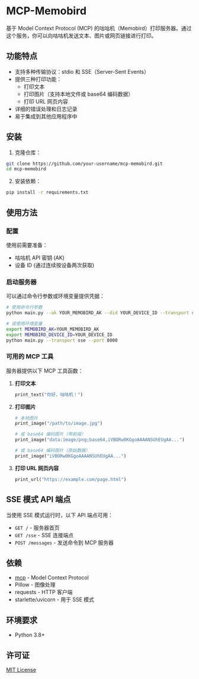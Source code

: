 # MCP-Memobird

基于 Model Context Protocol (MCP) 的咕咕机（Memobird）打印服务器。通过这个服务，你可以向咕咕机发送文本、图片或网页链接进行打印。

## 功能特点

- 支持多种传输协议：stdio 和 SSE（Server-Sent Events）
- 提供三种打印功能：
  - 打印文本
  - 打印图片（支持本地文件或 base64 编码数据）
  - 打印 URL 网页内容
- 详细的错误处理和日志记录
- 易于集成到其他应用程序中

## 安装

1. 克隆仓库：

```bash
git clone https://github.com/your-username/mcp-memobird.git
cd mcp-memobird
```

2. 安装依赖：

```bash
pip install -r requirements.txt
```

## 使用方法

### 配置

使用前需要准备：
- 咕咕机 API 密钥 (AK)
- 设备 ID (通过连续按设备两次获取)

### 启动服务器

可以通过命令行参数或环境变量提供凭据：

```bash
# 使用命令行参数
python main.py --ak YOUR_MEMOBIRD_AK --did YOUR_DEVICE_ID --transport stdio

# 或使用环境变量
export MEMOBIRD_AK=YOUR_MEMOBIRD_AK
export MEMOBIRD_DEVICE_ID=YOUR_DEVICE_ID
python main.py --transport sse --port 8000
```

### 可用的 MCP 工具

服务器提供以下 MCP 工具函数：

1. **打印文本**
   ```python
   print_text("你好，咕咕机！")
   ```

2. **打印图片**
   ```python
   # 本地图片
   print_image("/path/to/image.jpg")
   
   # 或 base64 编码图片（带前缀）
   print_image("data:image/png;base64,iVBORw0KGgoAAAANSUhEUgAA...")
   
   # 或 base64 编码图片（原始数据）
   print_image("iVBORw0KGgoAAAANSUhEUgAA...")
   ```

3. **打印 URL 网页内容**
   ```python
   print_url("https://example.com/page.html")
   ```

## SSE 模式 API 端点

当使用 SSE 模式运行时，以下 API 端点可用：

- `GET /` - 服务器首页
- `GET /sse` - SSE 连接端点
- `POST /messages` - 发送命令到 MCP 服务器

## 依赖

- [mcp](https://github.com/microsoft/mcp) - Model Context Protocol
- Pillow - 图像处理
- requests - HTTP 客户端
- starlette/uvicorn - 用于 SSE 模式

## 环境要求

- Python 3.8+

## 许可证

[MIT License](LICENSE)
